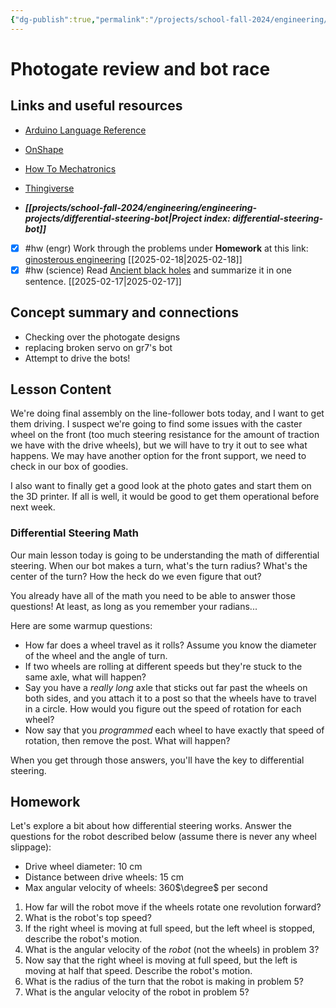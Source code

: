 ```yaml
---
{"dg-publish":true,"permalink":"/projects/school-fall-2024/engineering/lessons/photogate-review-bot-race/"}
---
```



#  Photogate review and bot race

## Links and useful resources 

- [Arduino Language Reference](https://docs.arduino.cc/language-reference/)
- [OnShape](https://cad.onshape.com)
- [How To Mechatronics](https://howtomechatronics.com)
- [Thingiverse](https://thingiverse.com)

 
- ***[[projects/school-fall-2024/engineering/engineering-projects/differential-steering-bot\|Project index: differential-steering-bot]]*** 
- [x] #hw (engr) Work through the problems under **Homework** at this link: [ginosterous engineering](https://school.ginosterous.com/projects/school-fall-2024/engineering/lessons/photogate-review-bot-race) [[2025-02-18\|2025-02-18]]
- [x] #hw (science) Read [Ancient black holes](https://www.snexplores.org/article/ancient-black-holes-dark-matter) and summarize it in one sentence. [[2025-02-17\|2025-02-17]]

## Concept summary and connections


- Checking over the photogate designs 
- replacing broken servo on gr7's bot 
- Attempt to drive the bots! 

## Lesson Content

We're doing final assembly on the line-follower bots today, and I want to get them driving. I suspect we're going to find some issues with the caster wheel on the front (too much steering resistance for the amount of traction we have with the drive wheels), but we will have to try it out to see what happens. We may have another option for the front support, we need to check in our box of goodies.

I also want to finally get a good look at the photo gates and start them on the 3D printer. If all is well, it would be good to get them operational before next week.

### Differential Steering Math

Our main lesson today is going to be understanding the math of differential steering. When our bot makes a turn, what's the turn radius? What's the center of the turn? How the heck do we even figure that out?

You already have all of the math you need to be able to answer those questions! At least, as long as you remember your radians...

Here are some warmup questions:

- How far does a wheel travel as it rolls? Assume you know the diameter of the wheel and the angle of turn.
- If two wheels are rolling at different speeds but they're stuck to the same axle, what will happen?
- Say you have a *really long* axle that sticks out far past the wheels on both sides, and you attach it to a post so that the wheels have to travel in a circle. How would you figure out the speed of rotation for each wheel?
- Now say that you *programmed* each wheel to have exactly that speed of rotation, then remove the post. What will happen?

When you get through those answers, you'll have the key to differential steering. 

## Homework

Let's explore a bit about how differential steering works. Answer the questions for the robot described below (assume there is never any wheel slippage):

- Drive wheel diameter: 10 cm
- Distance between drive wheels: 15 cm
- Max angular velocity of wheels: 360$\degree$ per second

1. How far will the robot move if the wheels rotate one revolution forward?
2. What is the robot's top speed?
3. If the right wheel is moving at full speed, but the left wheel is stopped, describe the robot's motion.
4. What is the angular velocity of the *robot* (not the wheels) in problem 3?
5. Now say that the right wheel is moving at full speed, but the left is moving at half that speed. Describe the robot's motion.
6. What is the radius of the turn that the robot is making in problem 5?
7. What is the angular velocity of the robot in problem 5?

